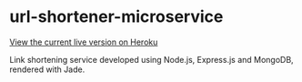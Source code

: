 # url-shortener-microservice

[View the current live version on Heroku](https://http://briefurl.herokuapp.com/)

Link shortening service developed using Node.js, Express.js and MongoDB, rendered with Jade.

